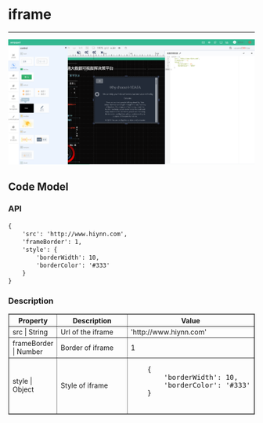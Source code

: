 # iframe 

---


![](/assets/controls/Iframe03.png)

## Code Model

### API
```
{
    'src': 'http://www.hiynn.com',
	'frameBorder': 1,
	'style': {
		'borderWidth': 10,
		'borderColor': '#333'
	}
}
```

### Description

<table border="1">
	<tr>
		<th width="15%"> Property </th>
        <th width="30%"> Description </th>
        <th> Value </th>	</tr>
	<tr>
		<td> src | String </td>
		<td> Url of the iframe </td>
		<td> 'http://www.hiynn.com' </td>
	</tr>
	<tr>
		<td> frameBorder | Number </td>
		<td> Border of iframe </td>
		<td> 1 </td>
	</tr>
	<tr>
		<td>style | Object </td>
		<td>Style of iframe</td>
		<td><pre>
	{
		'borderWidth': 10,
		'borderColor': '#333'
	}
		</pre></td>
	</tr>
</table>

